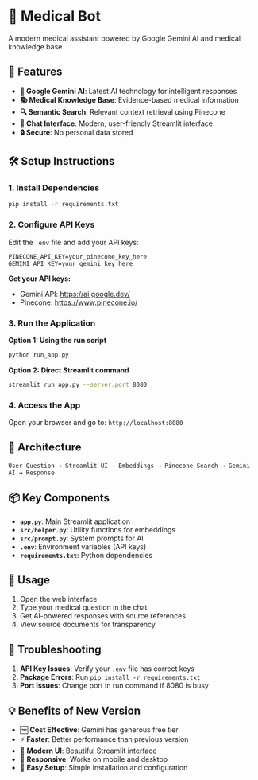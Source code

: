 # 🏥 Medical Bot 

A modern medical assistant powered by Google Gemini AI and medical knowledge base.

## 🚀 Features

- **🤖 Google Gemini AI**: Latest AI technology for intelligent responses
- **📚 Medical Knowledge Base**: Evidence-based medical information
- **🔍 Semantic Search**: Relevant context retrieval using Pinecone
- **💬 Chat Interface**: Modern, user-friendly Streamlit interface
- **🔒 Secure**: No personal data stored

## 🛠️ Setup Instructions

### 1. Install Dependencies
```bash
pip install -r requirements.txt
```

### 2. Configure API Keys
Edit the `.env` file and add your API keys:
```
PINECONE_API_KEY=your_pinecone_key_here
GEMINI_API_KEY=your_gemini_key_here
```

**Get your API keys:**
- Gemini API: https://ai.google.dev/
- Pinecone: https://www.pinecone.io/

### 3. Run the Application

**Option 1: Using the run script**
```bash
python run_app.py
```

**Option 2: Direct Streamlit command**
```bash
streamlit run app.py --server.port 8080
```

### 4. Access the App
Open your browser and go to: `http://localhost:8080`

## 🔧 Architecture

```
User Question → Streamlit UI → Embeddings → Pinecone Search → Gemini AI → Response
```

## 📦 Key Components

- **`app.py`**: Main Streamlit application
- **`src/helper.py`**: Utility functions for embeddings
- **`src/prompt.py`**: System prompts for AI
- **`.env`**: Environment variables (API keys)
- **`requirements.txt`**: Python dependencies

## 🎯 Usage

1. Open the web interface
2. Type your medical question in the chat
3. Get AI-powered responses with source references
4. View source documents for transparency

## 🐛 Troubleshooting

1. **API Key Issues**: Verify your `.env` file has correct keys
2. **Package Errors**: Run `pip install -r requirements.txt`
3. **Port Issues**: Change port in run command if 8080 is busy

## 💡 Benefits of New Version

- 🆓 **Cost Effective**: Gemini has generous free tier
- ⚡ **Faster**: Better performance than previous version
- 🎨 **Modern UI**: Beautiful Streamlit interface
- 📱 **Responsive**: Works on mobile and desktop
- 🔧 **Easy Setup**: Simple installation and configuration
